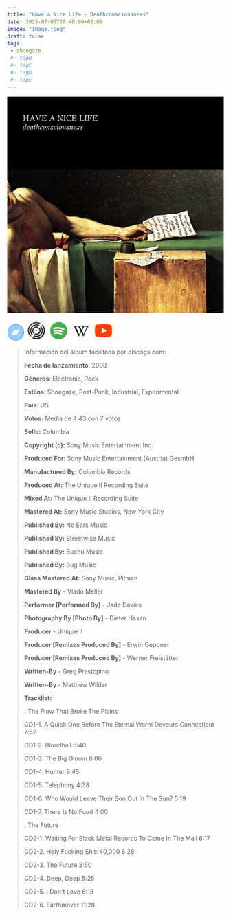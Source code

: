 ```yaml
---
title: "Have a Nice Life - Deathconsciousness"
date: 2025-07-09T20:40:09+02:00
image: "image.jpeg"
draft: false
tags:
 - shoegaze
 #- tagB
 #- tagC
 #- tagD
 #- tagE
---
```

![cover](image.jpeg (Have a Nice Life - Deathconsciousness))
 
[![bandcamp](../links/svg/bandcamp.png (bandcamp))](https://bandcamp.com/search?q=Have-a-Nice-Life%20Deathconsciousness)
[![discogs](../links/svg/discogs.png (discogs))](https://www.discogs.com/master/172974)
[![spotify](../links/svg/spotify.png (spotify))](https://open.spotify.com/album/6MH3CAXp8AN8ELrbex18dM)
[![wikipedia](../links/svg/wikipedia.png (wikipedia))](https://en.wikipedia.org/wiki/Deathconsciousness)
[![youtube](../links/svg/youtube.png (youtube))](https://www.youtube.com/playlist?list=PLaVHibd49QFKxvoBVXiySuBLmchLY7cq5)
 
<!-- [![lastfm](../links/svg/lastfm.png (lastfm))]() -->
<!-- [![musicbrainz](../links/svg/musicbrainz.png (musicbrainz))]() -->
 
> Información del álbum facilitada por discogs.com:
> 
> **Fecha de lanzamiento**: 2008
> 
> **Géneros**: Electronic, Rock
> 
> **Estilos**: Shoegaze, Post-Punk, Industrial, Experimental
> 
> **Pais:** US
> 
> **Votos:** Media de 4.43 con 7 votos
> 
> **Sello:** Columbia
> 
> **Copyright (c):** Sony Music Entertainment Inc.
> 
> **Produced For:** Sony Music Entertainment (Austria) GesmbH
> 
> **Manufactured By:** Columbia Records
> 
> **Produced At:** The Unique II Recording Suite
> 
> **Mixed At:** The Unique II Recording Suite
> 
> **Mastered At:** Sony Music Studios, New York City
> 
> **Published By:** No Ears Music
> 
> **Published By:** Streetwise Music
> 
> **Published By:** Buchu Music
> 
> **Published By:** Bug Music
> 
> **Glass Mastered At:** Sony Music, Pitman
> 
> **Mastered By** - Vlado Meller
> 
> **Performer [Performed By]** - Jade Davies
> 
> **Photography By [Photo By]** - Dieter Hasan
> 
> **Producer** - Unique II
> 
> **Producer [Remixes Produced By]** - Erwin Geppner
> 
> **Producer [Remixes Produced By]** - Werner Freistätter
> 
> **Written-By** - Greg Prestopino
> 
> **Written-By** - Matthew Wilder
> 
> 
> 
> **Tracklist:**
> 
>   . The Plow That Broke The Plains    
> 
>   CD1-1. A Quick One Before The Eternal Worm Devours Connecticut    7:52
> 
>   CD1-2. Bloodhail    5:40
> 
>   CD1-3. The Big Gloom    8:06
> 
>   CD1-4. Hunter    9:45
> 
>   CD1-5. Telephony    4:38
> 
>   CD1-6. Who Would Leave Their Son Out In The Sun?    5:19
> 
>   CD1-7. There Is No Food    4:00
> 
>   . The Future    
> 
>   CD2-1. Waiting For Black Metal Records To Come In The Mail    6:17
> 
>   CD2-2. Holy Fucking Shit: 40,000    6:28
> 
>   CD2-3. The Future    3:50
> 
>   CD2-4. Deep, Deep    5:25
> 
>   CD2-5. I Don't Love    6:13
> 
>   CD2-6. Earthmover    11:28
> 
